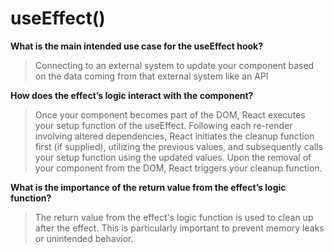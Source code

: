 # useEffect()

**What is the main intended use case for the useEffect hook?**

>Connecting to an external system to update your component based on the data coming from that external system like an API

**How does the effect’s logic interact with the component?**

>Once your component becomes part of the DOM, React executes your setup function of the useEffect. Following each re-render involving altered dependencies, React initiates the cleanup function first (if supplied), utilizing the previous values, and subsequently calls your setup function using the updated values. Upon the removal of your component from the DOM, React triggers your cleanup function.

**What is the importance of the return value from the effect’s logic function?**

>The return value from the effect's logic function is used to clean up after the effect. This is particularly important to prevent memory leaks or unintended behavior.
